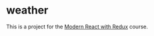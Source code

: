 # weather
This is a project for the [Modern React with Redux](https://www.udemy.com/react-redux/) course.
